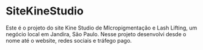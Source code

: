 # SiteKineStudio
Este é o projeto do site Kine Studio de MIcropigmentação e Lash Lifting, um negócio local em Jandira, São Paulo. Nesse projeto desenvolvi desde o nome até o website, redes sociais e tráfego pago.
